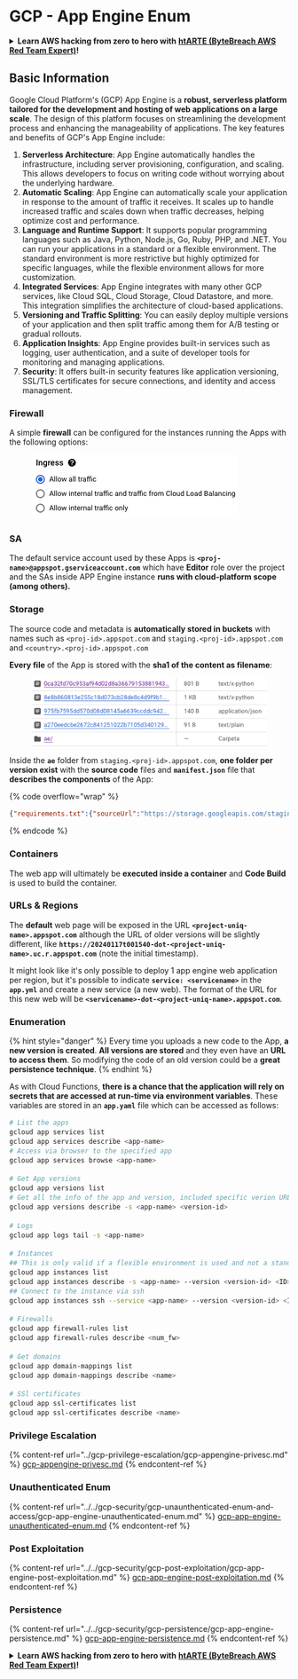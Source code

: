 # GCP - App Engine Enum

<details>

<summary><strong>Learn AWS hacking from zero to hero with</strong> <a href="https://training.khulnasoft.com/courses/arte"><strong>htARTE (ByteBreach AWS Red Team Expert)</strong></a><strong>!</strong></summary>

Other ways to support ByteBreach:

* If you want to see your **company advertised in ByteBreach** or **download ByteBreach in PDF** Check the [**SUBSCRIPTION PLANS**](https://github.com/sponsors/khulnasoft)!
* Get the [**official PEASS & ByteBreach swag**](https://peass.creator-spring.com)
* Discover [**The PEASS Family**](https://opensea.io/collection/the-peass-family), our collection of exclusive [**NFTs**](https://opensea.io/collection/the-peass-family)
* **Join the** 💬 [**Discord group**](https://discord.gg/hRep4RUj7f) or the [**telegram group**](https://t.me/peass) or **follow** us on **Twitter** 🐦 [**@bytebreach_live**](https://twitter.com/bytebreach_live)**.**
* **Share your hacking tricks by submitting PRs to the** [**ByteBreach**](https://github.com/khulnasoft/bytebreach) and [**ByteBreach Cloud**](https://github.com/khulnasoft/bytebreach-cloud) github repos.

</details>

## Basic Information <a href="#reviewing-app-engine-configurations" id="reviewing-app-engine-configurations"></a>


Google Cloud Platform's (GCP) App Engine is a **robust, serverless platform tailored for the development and hosting of web applications on a large scale**. The design of this platform focuses on streamlining the development process and enhancing the manageability of applications. The key features and benefits of GCP's App Engine include:

1. **Serverless Architecture**: App Engine automatically handles the infrastructure, including server provisioning, configuration, and scaling. This allows developers to focus on writing code without worrying about the underlying hardware.
2. **Automatic Scaling**: App Engine can automatically scale your application in response to the amount of traffic it receives. It scales up to handle increased traffic and scales down when traffic decreases, helping optimize cost and performance.
3. **Language and Runtime Support**: It supports popular programming languages such as Java, Python, Node.js, Go, Ruby, PHP, and .NET. You can run your applications in a standard or a flexible environment. The standard environment is more restrictive but highly optimized for specific languages, while the flexible environment allows for more customization.
4. **Integrated Services**: App Engine integrates with many other GCP services, like Cloud SQL, Cloud Storage, Cloud Datastore, and more. This integration simplifies the architecture of cloud-based applications.
5. **Versioning and Traffic Splitting**: You can easily deploy multiple versions of your application and then split traffic among them for A/B testing or gradual rollouts.
6. **Application Insights**: App Engine provides built-in services such as logging, user authentication, and a suite of developer tools for monitoring and managing applications.
7. **Security**: It offers built-in security features like application versioning, SSL/TLS certificates for secure connections, and identity and access management.

### Firewall

A simple **firewall** can be configured for the instances running the Apps with the following options:

<figure><img src="../../../.gitbook/assets/image (3) (1) (2).png" alt=""><figcaption></figcaption></figure>

### SA

The default service account used by these Apps is **`<proj-name>@appspot.gserviceaccount.com`** which have **Editor** role over the project and the SAs inside APP Engine instance **runs with cloud-platform scope (among others).**

### Storage

The source code and metadata is **automatically stored in buckets** with names such as `<proj-id>.appspot.com` and `staging.<proj-id>.appspot.com` and `<country>.<proj-id>.appspot.com`&#x20;

**Every file** of the App is stored with the **sha1 of the content as filename**:

<figure><img src="../../../.gitbook/assets/image (4) (6).png" alt=""><figcaption></figcaption></figure>

Inside the **`ae`** folder from `staging.<proj-id>.appspot.com`, **one folder per version exist** with the **source code** files and **`manifest.json`** file that **describes the components** of the App:

{% code overflow="wrap" %}
```json
{"requirements.txt":{"sourceUrl":"https://storage.googleapis.com/staging.onboarding-host-98efbf97812843.appspot.com/a270eedcbe2672c841251022b7105d340129d108","sha1Sum":"a270eedc_be2672c8_41251022_b7105d34_0129d108"},"main_test.py":{"sourceUrl":"https://storage.googleapis.com/staging.onboarding-host-98efbf97812843.appspot.com/0ca32fd70c953af94d02d8a36679153881943f32","sha1Sum":"0ca32fd7_0c953af9_4d02d8a ...
```
{% endcode %}

### Containers

The web app will ultimately be **executed inside a container** and **Code Build** is used to build the container.

### URLs & Regions

The **default** web page will be exposed in the URL **`<project-uniq-name>.appspot.com`** although the URL of older versions will be slightly different, like **`https://20240117t001540-dot-<project-uniq-name>.uc.r.appspot.com`** (note the initial timestamp).

It might look like it's only possible to deploy 1  app engine web application per region, but it's possible to indicate **`service: <servicename>`** in the **`app.yml`** and create a new service (a new web). The format of the URL for this new web will be **`<servicename>-dot-<project-uniq-name>.appspot.com`**.

### Enumeration

{% hint style="danger" %}
Every time you uploads a new code to the App, **a new version is created**. **All versions are stored** and they even have an **URL to access them**. So modifying the code of an old version could be a **great persistence technique**.
{% endhint %}

As with Cloud Functions, **there is a chance that the application will rely on secrets that are accessed at run-time via environment variables**. These variables are stored in an **`app.yaml`** file which can be accessed as follows:

```bash
# List the apps
gcloud app services list
gcloud app services describe <app-name>
# Access via browser to the specified app
gcloud app services browse <app-name>

# Get App versions
gcloud app versions list
# Get all the info of the app and version, included specific verion URL and the env
gcloud app versions describe -s <app-name> <version-id>

# Logs
gcloud app logs tail -s <app-name>

# Instances
## This is only valid if a flexible environment is used and not a standard one
gcloud app instances list
gcloud app instances describe -s <app-name> --version <version-id> <ID>
## Connect to the instance via ssh
gcloud app instances ssh --service <app-name> --version <version-id> <ID>

# Firewalls
gcloud app firewall-rules list
gcloud app firewall-rules describe <num_fw>

# Get domains
gcloud app domain-mappings list
gcloud app domain-mappings describe <name>

# SSl certificates
gcloud app ssl-certificates list
gcloud app ssl-certificates describe <name>
```

### Privilege Escalation

{% content-ref url="../gcp-privilege-escalation/gcp-appengine-privesc.md" %}
[gcp-appengine-privesc.md](../gcp-privilege-escalation/gcp-appengine-privesc.md)
{% endcontent-ref %}

### Unauthenticated Enum

{% content-ref url="../../gcp-security/gcp-unaunthenticated-enum-and-access/gcp-app-engine-unauthenticated-enum.md" %}
[gcp-app-engine-unauthenticated-enum.md](../../gcp-security/gcp-unaunthenticated-enum-and-access/gcp-app-engine-unauthenticated-enum.md)
{% endcontent-ref %}

### Post Exploitation

{% content-ref url="../../gcp-security/gcp-post-exploitation/gcp-app-engine-post-exploitation.md" %}
[gcp-app-engine-post-exploitation.md](../../gcp-security/gcp-post-exploitation/gcp-app-engine-post-exploitation.md)
{% endcontent-ref %}

### Persistence

{% content-ref url="../../gcp-security/gcp-persistence/gcp-app-engine-persistence.md" %}
[gcp-app-engine-persistence.md](../../gcp-security/gcp-persistence/gcp-app-engine-persistence.md)
{% endcontent-ref %}

<details>

<summary><strong>Learn AWS hacking from zero to hero with</strong> <a href="https://training.khulnasoft.com/courses/arte"><strong>htARTE (ByteBreach AWS Red Team Expert)</strong></a><strong>!</strong></summary>

Other ways to support ByteBreach:

* If you want to see your **company advertised in ByteBreach** or **download ByteBreach in PDF** Check the [**SUBSCRIPTION PLANS**](https://github.com/sponsors/khulnasoft)!
* Get the [**official PEASS & ByteBreach swag**](https://peass.creator-spring.com)
* Discover [**The PEASS Family**](https://opensea.io/collection/the-peass-family), our collection of exclusive [**NFTs**](https://opensea.io/collection/the-peass-family)
* **Join the** 💬 [**Discord group**](https://discord.gg/hRep4RUj7f) or the [**telegram group**](https://t.me/peass) or **follow** us on **Twitter** 🐦 [**@bytebreach_live**](https://twitter.com/bytebreach_live)**.**
* **Share your hacking tricks by submitting PRs to the** [**ByteBreach**](https://github.com/khulnasoft/bytebreach) and [**ByteBreach Cloud**](https://github.com/khulnasoft/bytebreach-cloud) github repos.

</details>
